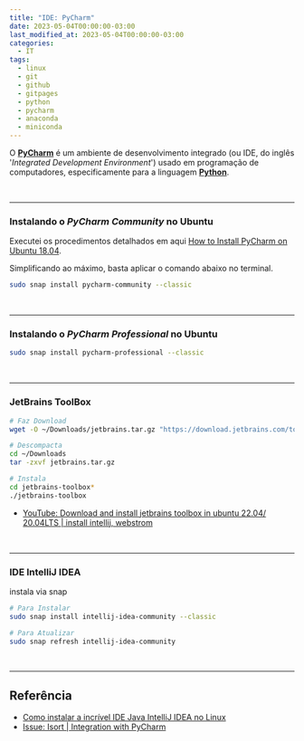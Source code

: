 ```yaml
---
title: "IDE: PyCharm"
date: 2023-05-04T00:00:00-03:00
last_modified_at: 2023-05-04T00:00:00-03:00
categories:
  - IT
tags:
  - linux
  - git
  - github
  - gitpages
  - python
  - pycharm
  - anaconda
  - miniconda
---
```


O [**PyCharm**](https://www.jetbrains.com/pycharm/) é um ambiente de desenvolvimento integrado (ou IDE, do inglês '_Integrated Development Environment_') usado em programação de computadores, especificamente para a linguagem [**Python**](https://www.python.org/).

<br>

---

### Instalando o _PyCharm Community_ no Ubuntu

Executei os procedimentos detalhados em aqui [How to Install PyCharm on Ubuntu 18.04](https://linuxize.com/post/how-to-install-pycharm-on-ubuntu-18-04/).

Simplificando ao máximo, basta aplicar o comando abaixo no terminal.

```bash
sudo snap install pycharm-community --classic
```

<br>

---

### Instalando o _PyCharm Professional_ no Ubuntu

```bash
sudo snap install pycharm-professional --classic
```

<br>

---

### JetBrains ToolBox

```bash
# Faz Download
wget -O ~/Downloads/jetbrains.tar.gz "https://download.jetbrains.com/toolbox/jetbrains-toolbox-1.22.10774.tar.gz"

# Descompacta
cd ~/Downloads
tar -zxvf jetbrains.tar.gz

# Instala
cd jetbrains-toolbox*
./jetbrains-toolbox
```

- [YouTube: Download and install jetbrains toolbox in ubuntu 22.04/ 20.04LTS | install intellij, webstrom](https://www.youtube.com/watch?v=gZ_XtkcPSHY)

<br>

---

### IDE IntelliJ IDEA

instala via snap

```bash
# Para Instalar
sudo snap install intellij-idea-community --classic

# Para Atualizar
sudo snap refresh intellij-idea-community
```

<br>

---

## Referência

- [Como instalar a incrível IDE Java IntelliJ IDEA no Linux](https://www.edivaldobrito.com.br/ide-intellij-idea-no-ubuntu-debian/)
- [Issue: Isort | Integration with PyCharm](https://github.com/PyCQA/isort/issues/258)
